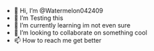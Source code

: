 - 👋 Hi, I’m @Watermelon042409
- 👀 I’m Testing this 
- 🌱 I’m currently learning im not even sure
- 💞️ I’m looking to collaborate on something cool
- 📫 How to reach me get better

<!--- yeet
Watermelon042409/Watermelon042409 is a ✨ special ✨ repository because its `README.md` (this file) appears on your GitHub profile.
You can click the Preview link to take a look at your changes.
--->
